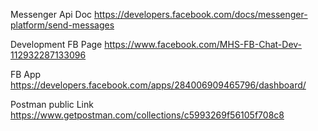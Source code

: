 Messenger Api Doc
https://developers.facebook.com/docs/messenger-platform/send-messages

Development FB Page
https://www.facebook.com/MHS-FB-Chat-Dev-112932287133096

FB App
https://developers.facebook.com/apps/284006909465796/dashboard/

Postman public Link 
https://www.getpostman.com/collections/c5993269f56105f708c8
